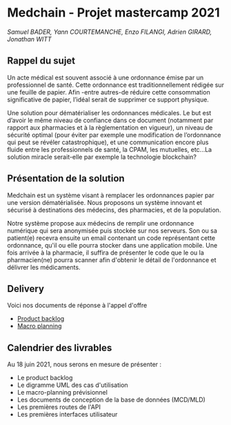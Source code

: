 # Medchain - Projet mastercamp 2021
*Samuel BADER, Yann COURTEMANCHE, Enzo FILANGI, Adrien GIRARD, Jonathan WITT*

## Rappel du sujet

Un acte médical est souvent associé à une ordonnance émise par un professionnel de santé. Cette ordonnance est traditionnellement rédigée sur une feuille de papier. Afin -entre autres-de réduire cette consommation significative de papier, l’idéal serait de supprimer ce support physique.

Une solution pour dématérialiser les ordonnances médicales. Le but est d’avoir le même niveau de confiance dans ce document (notamment par rapport aux pharmacies et à la règlementation en vigueur), un niveau de sécurité optimal (pour éviter par exemple une modification de l’ordonnance qui peut se révéler catastrophique), et une communication encore plus fluide entre les professionnels de santé, la CPAM, les mutuelles, etc...La solution miracle serait-elle par exemple la technologie blockchain?

## Présentation de la solution

Medchain est un système visant à remplacer les ordonnances papier par une version dématérialisée.
Nous proposons un système innovant et sécurisé à destinations des médecins, des pharmacies, et de la population.

Notre système propose aux médecins de remplir une ordonnance numérique qui sera anonymisée puis stockée sur nos serveurs. Son ou sa patient(e) recevra ensuite un email contenant un code représentant cette ordonnance, qu'il ou elle pourra stocker dans une application mobile. Une fois arrivée à la pharmacie, il suffira de présenter le code que le ou la pharmacien(ne) pourra scanner afin d'obtenir le détail de l'ordonnance et délivrer les médicaments.

## Delivery 
Voici nos documents de réponse à l'appel d'offre

- [Product backlog](https://docs.google.com/spreadsheets/d/1SBvTJV0y4y8bq4qgkLeObZ_JpNazzO685MI8ER3VM80/edit?usp=sharing)
- [Macro planning](https://docs.google.com/spreadsheets/d/1g5p_NwAsMYhRnEssgjeaDCxFJFGaFThBgNQYuc2Q6PU/edit?usp=sharing)

## Calendrier des livrables

Au 18 juin 2021, nous serons en mesure de présenter :
- Le product backlog
- Le digramme UML des cas d'utilisation
- Le macro-planning prévisionnel
- Les documents de conception de la base de données (MCD/MLD)
- Les premières routes de l'API
- Les premières interfaces utilisateur

